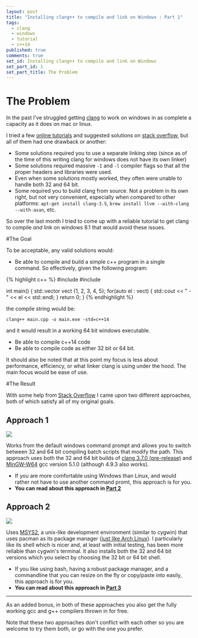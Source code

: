 ```yaml
---
layout: post
title: "Installing clang++ to compile and link on Windows : Part 1"
tags: 
  - clang
  - windows
  - tutorial
  - c++14
published: true
comments: true
set_id: Installing clang++ to compile and link on Windows
set_part_id: 1
set_part_title: The Problem
---
```



# The Problem

In the past I've struggled getting [clang](clang.llvm.org) to work on windows in as complete a capacity as it does on mac or linux.

I tried a few [online tutorials](https://yongweiwu.wordpress.com/2014/12/24/installing-clang-3-5-for-windows/) and suggested solutions on [stack overflow](http://stackoverflow.com/a/9427377/928062), but all of them had one drawback or another:

- Some solutions required you to use a separate linking step (since as of the time of this writing clang for windows does not have its own linker)
- Some solutions required massive `-I` and `-l` compiler flags so that all the proper headers and libraries were used.
- Even when some solutions mostly worked, they often were unable to handle both 32 and 64 bit.
- Some required you to build clang from source. Not a problem in its own right, but not very convenient, especially when compared to other platforms: `apt-get install clang-3.5`, `brew install llvm --with-clang --with-asan`, etc.

So over the last month I tried to come up with a reliable tutorial to get clang to compile *and* link on windows 8.1 that would avoid these issues.

<!-- more -->

#The Goal

To be acceptable, any valid solutions would:

- Be able to compile and build a simple c++ program in a single command. So effectively, given the following program:

{% highlight c++ %} 
#include <iostream>
#include <vector>

int main()
{
  std::vector<int> vect {1, 2, 3, 4, 5};
  for(auto el : vect)
  {
    std::cout << " - " << el << std::endl;
  }
  return 0;
}
{% endhighlight %}

the compile string would be:

    clang++ main.cpp -o main.exe -std=c++14

and it would result in a working 64 bit windows executable.

- Be able to compile c++14 code
- Be able to compile code as either 32 bit or 64 bit.

It should also be noted that at this point my focus is less about performance, efficiency, or what linker clang is using under the hood. The main focus would be ease of use.

#The Result

With some help from [Stack Overflow](http://stackoverflow.com/questions/32239122/what-do-you-need-to-install-to-use-clang-on-windows-to-build-c14-for-64-bit) I came upon two different approaches, both of which satisfy all of my original goals.


## Approach 1

<img src=http://i.imgur.com/UXbYbAO.png />

Works from the default windows command prompt and allows you to switch between 32 and 64 bit compiling batch scripts that modify the path. This approach uses both the 32 and 64 bit builds of [clang 3.7.0 (pre-release)](http://llvm.org/pre-releases/3.7.0/) and [MinGW-W64](http://sourceforge.net/projects/mingw-w64) gcc version 5.1.0 (although 4.9.3 also works).

  - If you are more comfortable using Windows than Linux, and would rather not have to use another command promt, this approach is for you.
  - **You can read about this approach in [Part 2](http://blog.johannesmp.com/2015/09/01/installing-clang-on-windows-pt2/)**


## Approach 2

<img src=http://i.imgur.com/b0ijGq1.png />

Uses [MSYS2](https://msys2.github.io/), a unix-like development environment (similar to cygwin) that uses pacman as its package manager ([just like Arch Linux](https://wiki.archlinux.org/index.php/Pacman)). I particularly like its shell which is nicer and, at least with initial testing, has been more reliable than cygwin's terminal. It also installs both the 32 and 64 bit versions which you select by choosing the 32 bit or 64 bit shell.

  - If you like using bash, having a robust package manager, and a commandline that you can resize on the fly or copy/paste into easily, this approach is for you.
  - **You can read about this approach in [Part 3](http://blog.johannesmp.com/2015/09/01/installing-clang-on-windows-pt3/)**


----

As an added bonus, in both of these approaches you also get the fully working gcc and g++ compilers thrown in for free.

Note that these two approaches don't conflict with each other so you are welcome to try them both, or go with the one you prefer.
